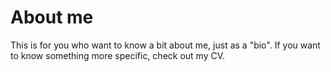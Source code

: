 # About me

This is for you who want to know a bit about me, just as a "bio".
If you want to know something more specific, check out my CV.
